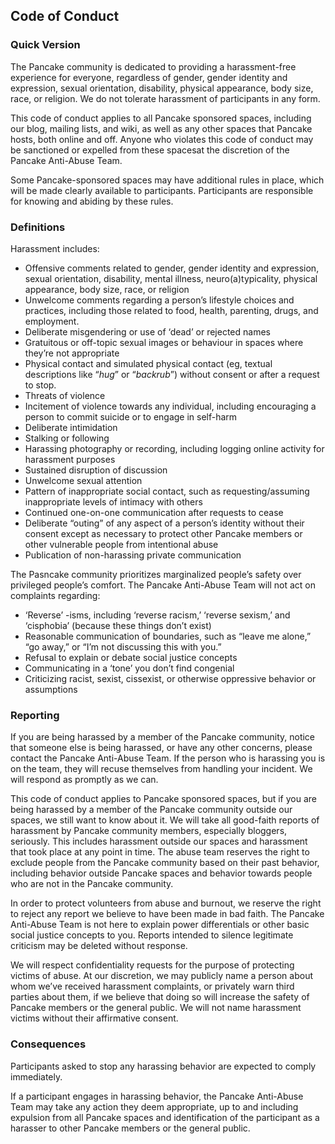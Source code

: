 ## Code of Conduct

### Quick Version

The Pancake community is dedicated to providing a harassment-free
experience for everyone, regardless of gender, gender identity and
expression, sexual orientation, disability, physical appearance,
body size, race, or religion. We do not tolerate harassment of
participants in any form.

This code of conduct applies to all Pancake sponsored spaces,
including our blog, mailing lists, and wiki, as well as any other
spaces that Pancake hosts, both online and off. Anyone who violates
this code of conduct may be sanctioned or expelled from these spacesat
the discretion of the Pancake Anti-Abuse Team.

Some Pancake-sponsored spaces may have additional rules in place, which
will be made clearly available to participants. Participants are
responsible for knowing and abiding by these rules.

### Definitions

Harassment includes:

- Offensive comments related to gender, gender identity and expression,
  sexual orientation, disability, mental illness, neuro(a)typicality,
  physical appearance, body size, race, or religion
- Unwelcome comments regarding a person’s lifestyle choices and
  practices, including those related to food, health, parenting, drugs,
  and employment.
- Deliberate misgendering or use of ‘dead’ or rejected names
- Gratuitous or off-topic sexual images or behaviour  in spaces where
  they’re not appropriate
- Physical contact and simulated physical contact (eg, textual
  descriptions like “*hug*” or “*backrub*”) without consent or after a
  request to stop.
- Threats of violence
- Incitement of violence towards any individual, including encouraging
  a person to commit suicide or to engage in self-harm
- Deliberate intimidation
- Stalking or following
- Harassing photography or recording, including logging online activity
  for harassment purposes
- Sustained disruption of discussion
- Unwelcome sexual attention
- Pattern of inappropriate social contact, such as requesting/assuming
  inappropriate levels of intimacy with others
- Continued one-on-one communication after requests to cease
- Deliberate “outing” of any aspect of a person’s identity without their
  consent except as necessary to protect other Pancake members or other
  vulnerable people from intentional abuse
- Publication of non-harassing private communication

The Pasncake community prioritizes marginalized people’s safety over
privileged people’s comfort. The Pancake Anti-Abuse Team will not act on
complaints regarding:

- ‘Reverse’ -isms, including ‘reverse racism,’ ‘reverse sexism,’ and
  ‘cisphobia’ (because these things don’t exist)
- Reasonable communication of boundaries, such as “leave me alone,”
  “go away,” or “I’m not discussing this with you.”
- Refusal to explain or debate social justice concepts
- Communicating in a ‘tone’ you don’t find congenial
- Criticizing racist, sexist, cissexist, or otherwise oppressive
  behavior or assumptions

### Reporting

If you are being harassed by a member of the Pancake community,
notice that someone else is being harassed, or have any other concerns,
please contact the Pancake Anti-Abuse Team. If the person who is
harassing you is on the team, they will recuse themselves from handling
your incident. We will respond as promptly as we can.

This code of conduct applies to Pancake sponsored spaces, but if
you are being harassed by a member of the Pancake community outside our
spaces, we still want to know about it. We will take all good-faith
reports of harassment by Pancake community members, especially bloggers,
seriously. This includes harassment outside our spaces and harassment
that took place at any point in time. The abuse team reserves the right
to exclude people from the Pancake community based on their past
behavior, including behavior outside Pancake spaces and behavior towards
people who are not in the Pancake community.

In order to protect volunteers from abuse and burnout, we reserve the
right to reject any report we believe to have been made in bad faith.
The Pancake Anti-Abuse Team is not here to explain power differentials
or other basic social justice concepts to you. Reports intended to
silence legitimate criticism may be deleted without response.

We will respect confidentiality requests for the purpose of protecting
victims of abuse. At our discretion, we may publicly name a person about
whom we’ve received harassment complaints, or privately warn third
parties about them, if we believe that doing so will increase the safety
of Pancake members or the general public. We will not name harassment
victims without their affirmative consent.

### Consequences

Participants asked to stop any harassing behavior are expected to comply
immediately.

If a participant engages in harassing behavior, the Pancake Anti-Abuse
Team may take any action they deem appropriate, up to and including
expulsion from all Pancake spaces and identification of the participant
as a harasser to other Pancake members or the general public.
